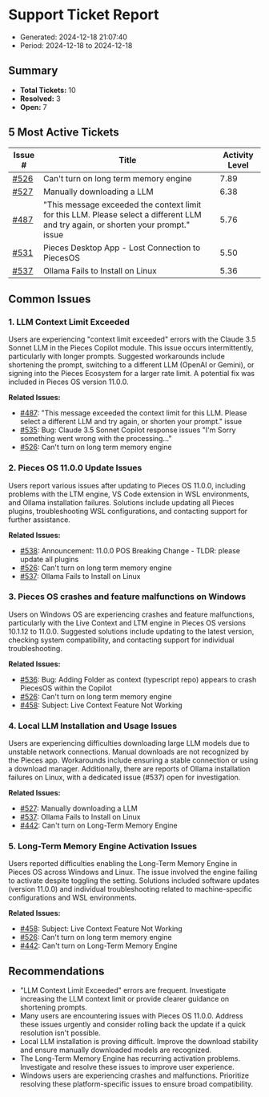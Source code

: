 # Support Ticket Report
- Generated: 2024-12-18 21:07:40
- Period: 2024-12-18 to 2024-12-18

## Summary
- **Total Tickets:** 10
- **Resolved:** 3
- **Open:** 7

## 5 Most Active Tickets
| Issue # | Title | Activity Level |
|---------|-------|----------------|
| [#526](https://github.com/pieces-app/support/issues/526) | Can't turn on long term memory engine | 7.89 |
| [#527](https://github.com/pieces-app/support/issues/527) | Manually downloading a LLM | 6.38 |
| [#487](https://github.com/pieces-app/support/issues/487) | "This message exceeded the context limit for this LLM. Please select a different LLM and try again, or shorten your prompt." issue | 5.76 |
| [#531](https://github.com/pieces-app/support/issues/531) | Pieces Desktop App - Lost Connection to PiecesOS | 5.50 |
| [#537](https://github.com/pieces-app/support/issues/537) | Ollama Fails to Install on Linux | 5.36 |

## Common Issues
### 1. LLM Context Limit Exceeded
Users are experiencing "context limit exceeded" errors with the Claude 3.5 Sonnet LLM in the Pieces Copilot module. This issue occurs intermittently, particularly with longer prompts. Suggested workarounds include shortening the prompt, switching to a different LLM (OpenAI or Gemini), or signing into the Pieces Ecosystem for a larger rate limit. A potential fix was included in Pieces OS version 11.0.0.

**Related Issues:**
- [#487](https://github.com/pieces-app/support/issues/487): "This message exceeded the context limit for this LLM. Please select a different LLM and try again, or shorten your prompt." issue
- [#535](https://github.com/pieces-app/support/issues/535): Bug: Claude 3.5 Sonnet Copilot response issues "I'm Sorry something went wrong with the processing..."
- [#526](https://github.com/pieces-app/support/issues/526): Can't turn on long term memory engine

### 2. Pieces OS 11.0.0 Update Issues
Users report various issues after updating to Pieces OS 11.0.0, including problems with the LTM engine, VS Code extension in WSL environments, and Ollama installation failures. Solutions include updating all Pieces plugins, troubleshooting WSL configurations, and contacting support for further assistance.

**Related Issues:**
- [#538](https://github.com/pieces-app/support/issues/538): Announcement: 11.0.0 POS Breaking Change - TLDR: please update all plugins
- [#526](https://github.com/pieces-app/support/issues/526): Can't turn on long term memory engine
- [#537](https://github.com/pieces-app/support/issues/537): Ollama Fails to Install on Linux

### 3. Pieces OS crashes and feature malfunctions on Windows
Users on Windows OS are experiencing crashes and feature malfunctions, particularly with the Live Context and LTM engine in Pieces OS versions 10.1.12 to 11.0.0.  Suggested solutions include updating to the latest version, checking system compatibility, and contacting support for individual troubleshooting.

**Related Issues:**
- [#536](https://github.com/pieces-app/support/issues/536): Bug: Adding Folder as context (typescript repo) appears to crash PiecesOS within the Copilot
- [#526](https://github.com/pieces-app/support/issues/526): Can't turn on long term memory engine
- [#458](https://github.com/pieces-app/support/issues/458): Subject: Live Context Feature Not Working

### 4. Local LLM Installation and Usage Issues
Users are experiencing difficulties downloading large LLM models due to unstable network connections. Manual downloads are not recognized by the Pieces app. Workarounds include ensuring a stable connection or using a download manager. Additionally, there are reports of Ollama installation failures on Linux, with a dedicated issue (#537) open for investigation.

**Related Issues:**
- [#527](https://github.com/pieces-app/support/issues/527): Manually downloading a LLM
- [#537](https://github.com/pieces-app/support/issues/537): Ollama Fails to Install on Linux
- [#442](https://github.com/pieces-app/support/issues/442): Can't turn on Long-Term Memory Engine

### 5. Long-Term Memory Engine Activation Issues
Users reported difficulties enabling the Long-Term Memory Engine in Pieces OS across Windows and Linux.  The issue involved the engine failing to activate despite toggling the setting.  Solutions included software updates (version 11.0.0) and individual troubleshooting related to machine-specific configurations and WSL environments.

**Related Issues:**
- [#458](https://github.com/pieces-app/support/issues/458): Subject: Live Context Feature Not Working
- [#526](https://github.com/pieces-app/support/issues/526): Can't turn on long term memory engine
- [#442](https://github.com/pieces-app/support/issues/442): Can't turn on Long-Term Memory Engine


## Recommendations
- "LLM Context Limit Exceeded" errors are frequent.  Investigate increasing the LLM context limit or provide clearer guidance on shortening prompts.
- Many users are encountering issues with Pieces OS 11.0.0.  Address these issues urgently and consider rolling back the update if a quick resolution isn't possible.
- Local LLM installation is proving difficult.  Improve the download stability and ensure manually downloaded models are recognized.
- The Long-Term Memory Engine has recurring activation problems.  Investigate and resolve these issues to improve user experience.
- Windows users are experiencing crashes and malfunctions.  Prioritize resolving these platform-specific issues to ensure broad compatibility.
